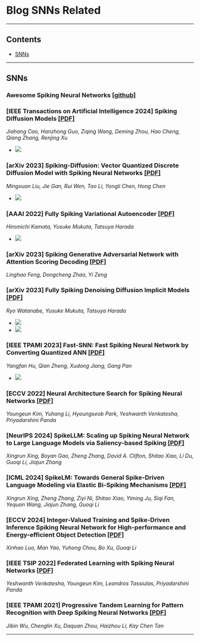 # Blog SNNs Related

---
## Contents
 - [SNNs](#snns)

---


## SNNs

### Awesome Spiking Neural Networks [[github]](https://github.com/zhouchenlin2096/Awesome-Spiking-Neural-Networks)

### [IEEE Transactions on Artificial Intelligence 2024] Spiking Diffusion Models [[PDF]](https://www.arxiv.org/abs/2408.16467)
_Jiahang Cao, Hanzhong Guo, Ziqing Wang, Deming Zhou, Hao Cheng, Qiang Zhang, Renjing Xu_
- ![](../assets/fig_embodied/2.png) 

### [arXiv 2023] Spiking-Diffusion: Vector Quantized Discrete Diffusion Model with Spiking Neural Networks [[PDF]](https://arxiv.org/abs/2308.10187)
_Mingxuan Liu, Jie Gan, Rui Wen, Tao Li, Yongli Chen, Hong Chen_
- ![](../assets/fig_embodied/1.png) 

### [AAAI 2022] Fully Spiking Variational Autoencoder [[PDF]](https://arxiv.org/abs/2110.00375)
_Hiromichi Kamata, Yusuke Mukuta, Tatsuya Harada_
- ![](../assets/fig_embodied/3.png)

### [arXiv 2023] Spiking Generative Adversarial Network with Attention Scoring Decoding [[PDF]](https://arxiv.org/abs/2305.10246)
_Linghao Feng, Dongcheng Zhao, Yi Zeng_

### [arXiv 2023] Fully Spiking Denoising Diffusion Implicit Models [[PDF]](https://arxiv.org/abs/2312.01742)
_Ryo Watanabe, Yusuke Mukuta, Tatsuya Harada_
- ![](../assets/fig_embodied/4.png)
- ![](../assets/fig_embodied/5.png)

### [IEEE TPAMI 2023] Fast-SNN: Fast Spiking Neural Network by Converting Quantized ANN [[PDF]](https://arxiv.org/abs/2305.19868)
_Yangfan Hu, Qian Zheng, Xudong Jiang, Gang Pan_
- ![](../assets/fig_embodied/6.png)

### [ECCV 2022] Neural Architecture Search for Spiking Neural Networks [[PDF]](https://arxiv.org/abs/2201.10355)
_Youngeun Kim, Yuhang Li, Hyoungseob Park, Yeshwanth Venkatesha, Priyadarshini Panda_

### [NeurIPS 2024] SpikeLLM: Scaling up Spiking Neural Network to Large Language Models via Saliency-based Spiking [[PDF]](https://arxiv.org/pdf/2407.04752v1)
_Xingrun Xing, Boyan Gao, Zheng Zhang, David A. Clifton, Shitao Xiao, Li Du, Guoqi Li, Jiajun Zhang_

### [ICML 2024] SpikeLM: Towards General Spike-Driven Language Modeling via Elastic Bi-Spiking Mechanisms [[PDF]](https://arxiv.org/abs/2406.03287)
_Xingrun Xing, Zheng Zhang, Ziyi Ni, Shitao Xiao, Yiming Ju, Siqi Fan, Yequan Wang, Jiajun Zhang, Guoqi Li_

### [ECCV 2024] Integer-Valued Training and Spike-Driven Inference Spiking Neural Network for High-performance and Energy-efficient Object Detection [[PDF]](https://www.arxiv.org/abs/2407.20708)
_Xinhao Luo, Man Yao, Yuhong Chou, Bo Xu, Guoqi Li_

### [IEEE TSIP 2022] Federated Learning with Spiking Neural Networks [[PDF]](https://arxiv.org/abs/2106.06579)
_Yeshwanth Venkatesha, Youngeun Kim, Leandros Tassiulas, Priyadarshini Panda_

### [IEEE TPAMI 2021] Progressive Tandem Learning for Pattern Recognition with Deep Spiking Neural Networks [[PDF]](https://arxiv.org/abs/2007.01204)
_Jibin Wu, Chenglin Xu, Daquan Zhou, Haizhou Li, Kay Chen Tan_

---